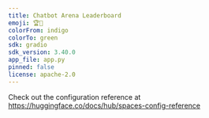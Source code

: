 ```yaml
---
title: Chatbot Arena Leaderboard
emoji: 🏆🤖
colorFrom: indigo
colorTo: green
sdk: gradio
sdk_version: 3.40.0
app_file: app.py
pinned: false
license: apache-2.0
---
```


Check out the configuration reference at https://huggingface.co/docs/hub/spaces-config-reference